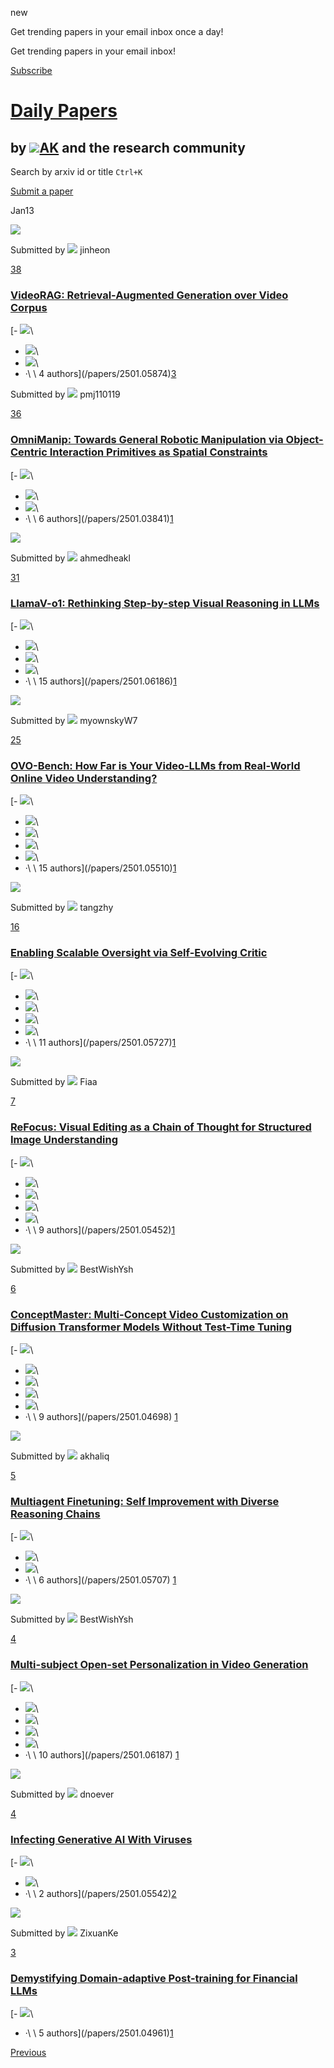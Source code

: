 new

Get trending papers in your email inbox once a day!

Get trending papers in your email inbox!

[Subscribe](/login?next=%2Fpapers)

# [Daily Papers](/papers)

## by [![](/front/assets/papers-by.png)AK](/akhaliq) and the research community

Search by arxiv id or title
`Ctrl+K`

[Submit a paper](/spaces/huggingface/HuggingDiscussions/discussions/32)

Jan13

[![](https://cdn-thumbnails.huggingface.co/social-thumbnails/papers/2501.05874.png)](/papers/2501.05874)

Submitted by
![](/avatars/a7eb03f5cbd4eaa09fe807bbed8bc0f7.svg) jinheon

[38](/login?next=%2Fpapers%2F2501.05874)

### [VideoRAG: Retrieval-Augmented Generation over Video Corpus](/papers/2501.05874)

[- ![](/avatars/a7eb03f5cbd4eaa09fe807bbed8bc0f7.svg)\\
- ![](/avatars/f45eea356e92ac7b3db23c2c92dec9fa.svg)\\
- ![](/avatars/d7ffe7fbbe39c0a013375357457c57b3.svg)\\
- ·\\
\\
4 authors](/papers/2501.05874)[3](/papers/2501.05874#community)

Submitted by
![](/avatars/faad88525197bb6c63be0068f19de418.svg) pmj110119

[36](/login?next=%2Fpapers%2F2501.03841)

### [OmniManip: Towards General Robotic Manipulation via Object-Centric Interaction Primitives as Spatial Constraints](/papers/2501.03841)

[- ![](https://cdn-avatars.huggingface.co/v1/production/uploads/no-auth/xCgJ6I7-rATf5J1A5tCJM.png)\\
- ![](/avatars/d2b5bd89535618a8ca383a3dd2537055.svg)\\
- ![](/avatars/faad88525197bb6c63be0068f19de418.svg)\\
- ·\\
\\
6 authors](/papers/2501.03841)[1](/papers/2501.03841#community)

[![](https://cdn-thumbnails.huggingface.co/social-thumbnails/papers/2501.06186.png)](/papers/2501.06186)

Submitted by
![](https://cdn-avatars.huggingface.co/v1/production/uploads/656864e12d73834278a8dea7/sfAWS2eyPtFHb_2GZIypp.jpeg) ahmedheakl

[31](/login?next=%2Fpapers%2F2501.06186)

### [LlamaV-o1: Rethinking Step-by-step Visual Reasoning in LLMs](/papers/2501.06186)

[- ![](/avatars/ac0d7eef62cd98a280b162cf7896b1a2.svg)\\
- ![](https://cdn-avatars.huggingface.co/v1/production/uploads/656864e12d73834278a8dea7/sfAWS2eyPtFHb_2GZIypp.jpeg)\\
- ![](/avatars/69007f7e7f7ff78069101deb4b354e37.svg)\\
- ![](/avatars/76c31ea218108cf6c3715269f7605404.svg)\\
- ·\\
\\
15 authors](/papers/2501.06186)[1](/papers/2501.06186#community)

[![](https://cdn-thumbnails.huggingface.co/social-thumbnails/papers/2501.05510.png)](/papers/2501.05510)

Submitted by
![](/avatars/bcc9bf5cbf67546ad2b4c9ec8b96ac96.svg) myownskyW7

[25](/login?next=%2Fpapers%2F2501.05510)

### [OVO-Bench: How Far is Your Video-LLMs from Real-World Online Video Understanding?](/papers/2501.05510)

[- ![](/avatars/41b94d1b3f51e4bb070f291f80fcafd8.svg)\\
- ![](https://cdn-avatars.huggingface.co/v1/production/uploads/1594864762501-noauth.jpeg)\\
- ![](/avatars/9614510443bee3bd5d6266efd1c39fc1.svg)\\
- ![](/avatars/f09ff031c278bc42bfd7a563853e142c.svg)\\
- ![](/avatars/883f6ba38b993476115dfafcef9ce3c1.svg)\\
- ·\\
\\
15 authors](/papers/2501.05510)[1](/papers/2501.05510#community)

[![](https://cdn-thumbnails.huggingface.co/social-thumbnails/papers/2501.05727.png)](/papers/2501.05727)

Submitted by
![](/avatars/c0615f8c6606073faffb419757d4e667.svg) tangzhy

[16](/login?next=%2Fpapers%2F2501.05727)

### [Enabling Scalable Oversight via Self-Evolving Critic](/papers/2501.05727)

[- ![](https://cdn-avatars.huggingface.co/v1/production/uploads/6434d4989bd5a84b5dd0b0f5/0Elf9qbfG9Hkgypm9pTGm.jpeg)\\
- ![](/avatars/288ed63a1efa566c3f01e850c6ba5dd5.svg)\\
- ![](/avatars/2a0b47328a780f24a640933111fe163c.svg)\\
- ![](/avatars/b4399d210d7239d4662b11a4ee7b527d.svg)\\
- ![](/avatars/c0615f8c6606073faffb419757d4e667.svg)\\
- ·\\
\\
11 authors](/papers/2501.05727)[1](/papers/2501.05727#community)

[![](https://cdn-thumbnails.huggingface.co/social-thumbnails/papers/2501.05452.png)](/papers/2501.05452)

Submitted by
![](/avatars/4d29cef783603dc8ba123f01cde93ad8.svg) Fiaa

[7](/login?next=%2Fpapers%2F2501.05452)

### [ReFocus: Visual Editing as a Chain of Thought for Structured Image Understanding](/papers/2501.05452)

[- ![](/avatars/d7eadb22aa3d8a067189b924767864e9.svg)\\
- ![](https://cdn-avatars.huggingface.co/v1/production/uploads/1629871954341-noauth.jpeg)\\
- ![](/avatars/fb36f69f03421c3a2a7f72ba0858fa60.svg)\\
- ![](/avatars/4186c592b00aea73fb8c5bb719935ce7.svg)\\
- ![](/avatars/4d29cef783603dc8ba123f01cde93ad8.svg)\\
- ·\\
\\
9 authors](/papers/2501.05452)[1](/papers/2501.05452#community)

[![](https://cdn-thumbnails.huggingface.co/social-thumbnails/papers/2501.04698.png)](/papers/2501.04698)

Submitted by
![](https://cdn-avatars.huggingface.co/v1/production/uploads/63468720dd6d90d82ccf3450/tVBFlmZNz8FRMkOrDaDID.jpeg) BestWishYsh

[6](/login?next=%2Fpapers%2F2501.04698)

### [ConceptMaster: Multi-Concept Video Customization on Diffusion Transformer Models Without Test-Time Tuning](/papers/2501.04698)

[- ![](/avatars/cec7dcadf4657bb4f61e2c9a8075521b.svg)\\
- ![](https://cdn-avatars.huggingface.co/v1/production/uploads/60e272ca6c78a8c122b12127/xldEGBzGrU-bX6IwAw0Ie.jpeg)\\
- ![](/avatars/ee56e7985599314c6c7076300dbde884.svg)\\
- ![](/avatars/a3b75d6945f1608e64a2fcff887a5024.svg)\\
- ![](/avatars/9ef727d5f2abacad6668a1996bbb2043.svg)\\
- ·\\
\\
9 authors](/papers/2501.04698) [1](/papers/2501.04698#community)

[![](https://cdn-thumbnails.huggingface.co/social-thumbnails/papers/2501.05707.png)](/papers/2501.05707)

Submitted by
![](https://cdn-avatars.huggingface.co/v1/production/uploads/1674929746905-60f1abe7544c2adfd699860c.jpeg) akhaliq

[5](/login?next=%2Fpapers%2F2501.05707)

### [Multiagent Finetuning: Self Improvement with Diverse Reasoning Chains](/papers/2501.05707)

[- ![](/avatars/a5384b63bb615192f6fa157c6ea89e92.svg)\\
- ![](/avatars/def472d1ab3fbf751225357c0932ae7e.svg)\\
- ![](/avatars/f6bb94fe302b1627b27f533ba6c32ed3.svg)\\
- ·\\
\\
6 authors](/papers/2501.05707) [1](/papers/2501.05707#community)

[![](https://cdn-thumbnails.huggingface.co/social-thumbnails/papers/2501.06187.png)](/papers/2501.06187)

Submitted by
![](https://cdn-avatars.huggingface.co/v1/production/uploads/63468720dd6d90d82ccf3450/tVBFlmZNz8FRMkOrDaDID.jpeg) BestWishYsh

[4](/login?next=%2Fpapers%2F2501.06187)

### [Multi-subject Open-set Personalization in Video Generation](/papers/2501.06187)

[- ![](/avatars/d7e97a16cfee39e1e50d7a5b747876f1.svg)\\
- ![](/avatars/781f3cd455596f7cffa0906cc487f79b.svg)\\
- ![](/avatars/3b089a25a87c2e83c6b23ccb5d2dc73e.svg)\\
- ![](/avatars/76f933cd549f10e5e2db379de235d304.svg)\\
- ![](/avatars/5b394a72f277aa6c886b21b477010ab0.svg)\\
- ·\\
\\
10 authors](/papers/2501.06187) [1](/papers/2501.06187#community)

[![](https://cdn-thumbnails.huggingface.co/social-thumbnails/papers/2501.05542.png)](/papers/2501.05542)

Submitted by
![](https://cdn-avatars.huggingface.co/v1/production/uploads/63136a82e29fb2e86d5e5bdd/pFZDuQtzfUStovbwwZGvn.png) dnoever

[4](/login?next=%2Fpapers%2F2501.05542)

### [Infecting Generative AI With Viruses](/papers/2501.05542)

[- ![](/avatars/12518ccef145f343548b3fd7be5efddc.svg)\\
- ![](https://cdn-avatars.huggingface.co/v1/production/uploads/63136a82e29fb2e86d5e5bdd/pFZDuQtzfUStovbwwZGvn.png)\\
- ·\\
\\
2 authors](/papers/2501.05542)[2](/papers/2501.05542#community)

[![](https://cdn-thumbnails.huggingface.co/social-thumbnails/papers/2501.04961.png)](/papers/2501.04961)

Submitted by
![](/avatars/39c7ac4c8036c2fe37e68d20f6864985.svg) ZixuanKe

[3](/login?next=%2Fpapers%2F2501.04961)

### [Demystifying Domain-adaptive Post-training for Financial LLMs](/papers/2501.04961)

[- ![](/avatars/39c7ac4c8036c2fe37e68d20f6864985.svg)\\
- ·\\
\\
5 authors](/papers/2501.04961)[1](/papers/2501.04961#community)

[Previous](/papers?date=2025-01-10)
